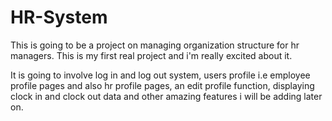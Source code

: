 # HR-System
This is going to be a project on managing organization structure for hr managers.
This is my first real project and i'm really excited about it.

It is going to involve log in and log out system, users profile i.e employee profile pages and also hr profile pages, an edit profile function, displaying clock in and clock out data and other amazing features i will be adding later on.

